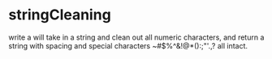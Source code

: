 # stringCleaning
write a  will take in a string and clean out all numeric characters, and return a string with spacing and special characters ~#$%^&amp;!@*():;"'.,? all intact.
